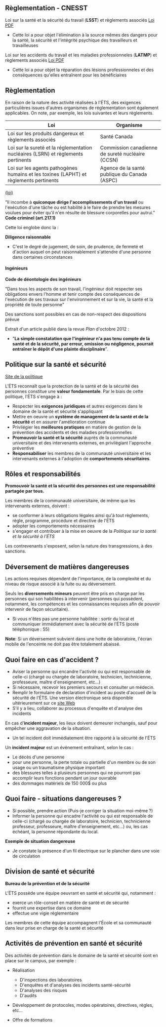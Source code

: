 
## Règlementation - CNESST

Loi sur la santé et la sécurité du travail (**LSST**) et règlements associés
[Loi PDF](https://www.legisquebec.gouv.qc.ca/fr/document/lc/s-2.**1**)
-  Cette loi a pour objet l'élimination à la source mêmes des dangers pour la santé, la sécurité et l'intégrité psychique des travailleurs et travailleuses

Loi sur les accidents du travail et les maladies professionneles (**LATMP**) et règlements associés
[Loi PDF](https://www.legisquebec.gouv.qc.ca/fr/document/lc/a-3.001)
-  Cette loi a pour objet la réparation des lésions professionneles et des conséquences qu'elles entraînent pour les bénéficiaires

## Règlementation

En raison de la nature des activité réalisées à l'ÉTS, des exigences particulières issues d'autres organismes de réglementation sont également applicables. On note, par exemple, les lois suivantes et leurs règlements.

| Loi                                                                                   | Organisme                                        |
| ------------------------------------------------------------------------------------- | ------------------------------------------------ |
| Loi sur les produits dangereux et règlements associés                                 | Santé Canada                                     |
| Loi sur la sureté et la réglementation nucléaires (LSRN) et règlements pertinents     | Commission canadienne de sureté nucléaire (CCSN) |
| Loi sur les agents pathogènes humains et les toxines (LAPHT) et règlements pertinents | Agence de la santé publique du Canada (ASPC)     |

[(loi)](https://laws-lois.justice.gc.ca/fra/lois/c-46/)

"Il incombe à **quiconque dirige l'accomplissements d'un travail** ou l'exécution d'une tâche ou est habilité à le faire de prendre les mesures voulues pour éviter qu'il n'en résulte de blessure corporelles pour autrui."
	  **Code criminel (art.217.1)**

Cette loi englobe donc la :

**Diligence raisonnable**
-  C'est le degré de jugement, de soin, de prudence, de fermeté et d'action auquel on peut raisonnablement s'attendre d'une personne dans certaines circonstances

#### Ingénieurs

**Code de déontologie des ingénieurs**

"Dans tous les aspects de son travail, l'ingénieur doit respecter ses obligations envers l'homme et tenir compte des conséquences de l'exécution de ses travaux sur l'environnement et sur la vie, la santé et la propriété de toute personne"

Des sanctions sont possibles en cas de non-respect des dispositions prévue

Extrait d'un article publié dans la revue *Plan* d'octobre 2012 : 
-  "**La simple constatation que l'ingénieur n'a pas tenu compte de la santé et de la sécurité, par erreur, omission ou négligence, pourrait entraîner le dépôt d'une plainte disciplinaire**".


## Politique sur la santé et sécurité

[Site de la politique](https://www.etsmtl.ca/a-propos/sante-securite)

L'ÉTS reconnaît que la protection de la santé et de la sécurité des personnes constitue une **valeur fondamentale**. Par le biais de cette politique, l'ÉTS s'engage à :
-  Respecter les **exigences juridiques** et autres exigences dans le domaine de la santé et sécurité s'appliquant
-  Mettre en oeuvre un **système de management de la santé et de la sécurité** et en assurer l'amélioration continue
-  Privilégier les **meilleures pratiques** en matière de gestion de la prévention des accidents et des maladies professionnelles
-  **Promouvoir la santé et la sécurité** auprès de la communauté universitaire et des intervenants externes, en privilégiant l'approche préventive
-  **Responsabiliser** les membres de la communauté universitaire et les intervenants externes à l'adoption de **comportements sécuritaires**.

## Rôles et responsabilités

**Promouvoir la santé et la sécurité des personnes est une responsabilité partagée par tous.**

Les membres de la communauté universitaire, de même que les intervenants externes, doivent : 

-  se conformer à leurs obligations légales ainsi qu'à tout règlements, règle, programme, procédure et directive de l'ÉTS
-  adopter les comportements nécessaires
-  s'engager et contribuer à la mise en oeuvre de la *Politique sur la santé et la sécurité à l'ÉTS*

Les contrevenants s'exposent, selon la nature des transgressions, à des sanctions. 


## Déversement de matières dangereuses

Les actions requises dépendent de l'importance, de la complexité et du niveau de risque associé à la fuite ou au déversement.

Seuls les **diversements mineurs** peuvent être pris en charge par les personnes qui son habilitées à intervenir (personnes qui possèdent, notamment, les compétences et les connaissances requises afin de pouvoir intervenir de façon sécuritaire).

-  Si vous n'êtes pas une personne habilitée : sortir du local et communiquer immédiatement avec la sécurité de l'ÉTS (poste téléphonique : 55)

**Note**: Si un déversement subvient dans une hotte de laboratoire, l'écran mobile de l'enceinte ne doit pas être totalement abaissé.


## Quoi faire en cas d'accident ? 

-  Aviser la personne qui encandre l'activité ou qui est responsable de celle-ci (chargé ou chargée de laboratoire, technicien, technicienne, professeure, maître d'enseignement, etc...)
-  Si nécessaire, recevoir les premiers secours et consulter un médecin.
-  Remplir le formulaire de déclaration d'incident au poste d'accueil de la sécurité de l'ÉTS. Une version électronique sera disponible ultérieurement sur ce [site Web](https://www.etsmtl.ca/a-propos/sante-securite)
-  S'il y a lieu, collaborer au processus d'enquête et d'analyse des incidents

En cas d'**incident majeur**, les lieux doivent demeurer inchangés, sauf pour empêcher une aggravation de la situation.

-  Un tel incident doit immédiatement être rapporté à la sécurité de l'ÉTS

Un **incident majeur** est un événement entraînant, selon le cas : 
-  Le décès d'une personne
-  pour une personne, la perte totale ou partielle d'un membre ou de son usage ou un traumatisme physique important
-  des blessures telles à plusieurs personnes qui ne pourront pas accomplir leurs fonctions pendant un jour ouvrable
-  des dommages matériels de 150 000$ ou plus


## Quoi faire - situations dangereuses ? 

-  Si possible, prendre action (Puis-je corriger la situation moi-même ?)
-  Informer la personne qui encadre l'activité ou qui est responsable de celle-ci (chargé ou chargée de laboratoire, technicien, technicienne professeur, professeure, maître d'enseignement, etc...) ou, les cas échéant, la personne répondante du local.

**Exemple de situation dangereuse**
 -  Je constate la présence d'un fil électrique sur le plancher dans une voie de circulation


## Division de santé et sécurité
**Bureau de la prévention et de la sécurité**

L'ÉTS possède une équipe oeuvrant en santé et sécurité qui, notamment : 

-  exerce un rôle-conseil en matière de santé et de sécurité
-  fournit une expertise dans ce domaine
-  effectue une vigie réglementaire

Les membres de cette équipe accompagnent l'École et sa communauté dans leur prise en charge de la santé et sécurité


## Activités de prévention en santé et sécurité

Des activités de prévention dans le domaine de la santé et sécurité sont en place sur le campus, par exemple :

 -  Réalisation
	 -  D'inspections des laboratoires
	 -  D'enquêtes et d'analyses des incidents santé-sécurité
	 -  D'analyses des risques
	 -  D'audits

-  Développement de protocoles, modes opératoires, directives, règles, etc...
-  Offre de formations





